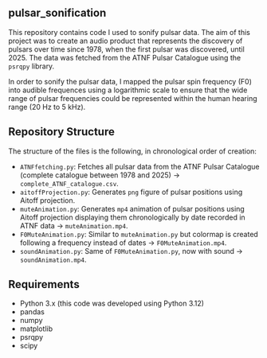 pulsar_sonification
---

This repository contains code I used to sonify pulsar data. The aim of this project was to create an audio product that represents the discovery of pulsars over time since 1978, when the first pulsar was discovered, until 2025. The data was fetched from the ATNF Pulsar Catalogue using the `psrqpy` library.

In order to sonify the pulsar data, I mapped the pulsar spin frequency (F0) into audible frequences using a logarithmic scale to ensure that the wide range of pulsar frequencies could be represented within the human hearing range (20 Hz to 5 kHz).

## Repository Structure

The structure of the files is the following, in chronological order of creation:
- `ATNFfetching.py`: Fetches all pulsar data from the ATNF Pulsar Catalogue (complete catalogue between 1978 and 2025) $\to$ `complete_ATNF_catalogue.csv`.
- `aitoffProjection.py`: Generates `png` figure of pulsar positions using Aitoff projection.
- `muteAnimation.py`: Generates `mp4` animation of pulsar positions using Aitoff projection displaying them chronologically by date recorded in ATNF data $\to$ `muteAnimation.mp4`.
- `F0MuteAnimation.py`: Similar to `muteAnimation.py` but colormap is created following a frequency instead of dates $\to$ `F0MuteAnimation.mp4`.
- `soundAnimation.py`: Same of `F0MuteAnimation.py`, now with sound $\to$ `soundAnimation.mp4`.


## Requirements
- Python 3.x (this code was developed using Python 3.12)
- pandas 
- numpy 
- matplotlib 
- psrqpy 
- scipy